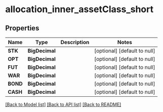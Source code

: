 # allocation_inner_assetClass_short
## Properties

| Name | Type | Description | Notes |
|------------ | ------------- | ------------- | -------------|
| **STK** | **BigDecimal** |  | [optional] [default to null] |
| **OPT** | **BigDecimal** |  | [optional] [default to null] |
| **FUT** | **BigDecimal** |  | [optional] [default to null] |
| **WAR** | **BigDecimal** |  | [optional] [default to null] |
| **BOND** | **BigDecimal** |  | [optional] [default to null] |
| **CASH** | **BigDecimal** |  | [optional] [default to null] |

[[Back to Model list]](../README.md#documentation-for-models) [[Back to API list]](../README.md#documentation-for-api-endpoints) [[Back to README]](../README.md)

